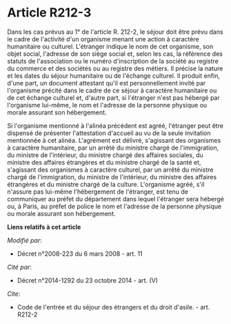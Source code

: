 # Article R212-3

Dans les cas prévus au 1° de l'article R. 212-2, le séjour doit être prévu dans le cadre de l'activité d'un organisme menant
une action à caractère humanitaire ou culturel. L'étranger indique le nom de cet organisme, son objet social, l'adresse de
son siège social et, selon les cas, la référence des statuts de l'association ou le numéro d'inscription de la société au
registre du commerce et des sociétés ou au registre des métiers. Il précise la nature et les dates du séjour humanitaire ou
de l'échange culturel. Il produit enfin, d'une part, un document attestant qu'il est personnellement invité par l'organisme
précité dans le cadre de ce séjour à caractère humanitaire ou de cet échange culturel et, d'autre part, si l'étranger n'est
pas hébergé par l'organisme lui-même, le nom et l'adresse de la personne physique ou morale assurant son hébergement. 

Si l'organisme mentionné à l'alinéa précédent est agréé, l'étranger peut être dispensé de présenter l'attestation d'accueil
au vu de la seule invitation mentionnée à cet alinéa. L'agrément est délivré, s'agissant des organismes à caractère
humanitaire, par un arrêté du ministre chargé de l'immigration, du ministre de l'intérieur, du ministre chargé des affaires
sociales, du ministre des affaires étrangères et du ministre chargé de la santé et, s'agissant des organismes à caractère
culturel, par un arrêté du ministre chargé de l'immigration, du ministre de l'intérieur, du ministre des affaires étrangères
et du ministre chargé de la culture. L'organisme agréé, s'il n'assure pas lui-même l'hébergement de l'étranger, est tenu de
communiquer au préfet du département dans lequel l'étranger sera hébergé ou, à Paris, au préfet de police le nom et l'adresse
de la personne physique ou morale assurant son hébergement.

**Liens relatifs à cet article**

_Modifié par_:

  - Décret n°2008-223 du 6 mars 2008 - art. 11

_Cité par_:

  - Décret n°2014-1292 du 23 octobre 2014 - art. (V)

_Cite_:

  - Code de l'entrée et du séjour des étrangers et du droit d'asile. - art. R212-2
